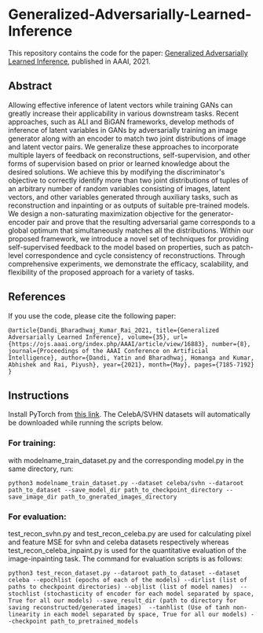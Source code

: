 # Generalized-Adversarially-Learned-Inference
This repository contains the code for the paper: [Generalized Adversarially Learned Inference](https://arxiv.org/abs/2006.08089), published in AAAI, 2021.

## Abstract
Allowing effective inference of latent vectors while training GANs can greatly increase their applicability in various downstream tasks. Recent approaches, such as ALI and BiGAN frameworks, develop methods of inference of latent variables in GANs by adversarially training an image generator along with an encoder to match two joint distributions of image and latent vector pairs. We generalize these approaches to incorporate multiple layers of feedback on reconstructions, self-supervision, and other forms of supervision based on prior or learned knowledge about the desired solutions. We achieve this by modifying the discriminator's objective to correctly identify more than two joint distributions of tuples of an arbitrary number of random variables consisting of images, latent vectors, and other variables generated through auxiliary tasks, such as reconstruction and inpainting or as outputs of suitable pre-trained models. We design a non-saturating maximization objective for the generator-encoder pair and prove that the resulting adversarial game corresponds to a global optimum that simultaneously matches all the distributions. Within our proposed framework, we introduce a novel set of techniques for providing self-supervised feedback to the model based on properties, such as patch-level correspondence and cycle consistency of reconstructions. Through comprehensive experiments, we demonstrate the efficacy, scalability, and flexibility of the proposed approach for a variety of tasks. 


## References
If you use the code, please cite the following paper:

```
@article{Dandi_Bharadhwaj_Kumar_Rai_2021, title={Generalized Adversarially Learned Inference}, volume={35}, url={https://ojs.aaai.org/index.php/AAAI/article/view/16883}, number={8}, journal={Proceedings of the AAAI Conference on Artificial Intelligence}, author={Dandi, Yatin and Bharadhwaj, Homanga and Kumar, Abhishek and Rai, Piyush}, year={2021}, month={May}, pages={7185-7192} }
```

## Instructions
Install PyTorch from [this link](https://pytorch.org/). The CelebA/SVHN datasets will automatically be downloaded while running the scripts below. 

### For training:

with modelname_train_dataset.py and the corresponding model.py in the same directory, run:

```
python3 modelname_train_dataset.py --dataset celeba/svhn --dataroot path_to_dataset --save_model_dir path_to_checkpoint_directory --save_image_dir path_to_gnerated_images_directory
```

### For evaluation:

test_recon_svhn.py and test_recon_celeba.py are used for calculating pixel and feature MSE for svhn and celeba datasets respectively whereas  test_recon_celeba_inpaint.py is used for the quantitative evaluation of the image-inpainting task. The command for evaluation scripts is as follows:

```
python3 test_recon_dataset.py --dataroot path_to_dataset --dataset celeba --epochlist (epochs of each of the models) --dirlist (list of paths to checkpoint directories) --objlist (list of model names)  --stochlist (stochasticity of encoder for each model separated by space, True for all our models) --save_result_dir (path to directory for saving reconstructed/generated images)  --tanhlist (Use of tanh non-linearity in each model separated by space, True for all our models) --checkpoint path_to_pretrained_models
```
